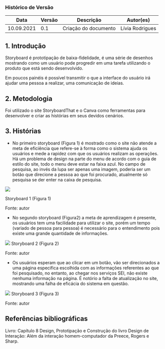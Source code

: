 ### Histórico de Versão
Data | Versão | Descrição | Autor(es)
 -- | -- | -- | -- 
 10.09.2021 | 0.1 | Criação do documento | Lívia Rodrigues

 ## 1. Introdução
Storyboard é prototipação de baixa-fidelidade, é uma série de desenhos mostrando como um usuário pode progredir em uma tarefa utilizando o produto que está sendo desenvolvido.

Em poucos painéis é possível transmitir o que a interface do usuário irá ajudar uma pessoa a realizar, uma comunicação de ideias. 

## 2. Metodologia 
Foi utilizado o site StoryboardThat e o Canva como ferramentas para desenvolver e criar as histórias em seus devidos cenários.

## 3. Histórias
* No primeiro storyboard (Figura 1) é mostrado como o site não atende a meta de eficiência que refere-se à forma como o sistema ajuda os usuários e mede a rapidez com que os usuários realizam as operações. Há um problema de design na parte do menu de acordo com o guia de estilo do site, todo o menu deve estar na faixa azul. No campo de pesquisa, ao invés da lupa ser apenas uma imagem, poderia ser um botão que direcione a pessoa ao que foi procurado, atualmente só pesquisa se der enter na caixa de pesquisa.

<img src="images/Storyboard_1.png">

Storyboard 1 (Figura 1) 

Fonte: autor

* No segundo storyboard (Figura2) a meta de aprendizagem é presente, os usuários tem uma facilidade para utilizar o site, porém um tempo (variado de pessoa para pessoa) é necessário para o entendimento pois existe uma grande quantidade de informações.

<img src="images/Storyboard_2.png">
Storyboard 2 (Figura 2)

Fonte: autor

* Os usuários esperam que ao clicar em um botão, vão ser direcionados a uma página especifica escolhida com as informações referentes ao que foi pesquisado, no entanto, ao chegar nos serviços SEI, não existe nenhuma informação na página. É notório a falta de atualização no site, mostrando uma falha de eficácia do sistema em questão.

<img src="images/Storyboard_3.png">
Storyboard 3 (Figura 3)

Fonte: autor

## Referências bibliográficas

Livro: Capítulo 8 Design, Prototipação e Construção do livro Design de Interação: Além da interação homem-computador da Preece, Rogers e Sharp.

